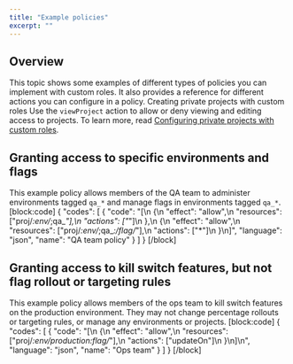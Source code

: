 ```yaml
---
title: "Example policies"
excerpt: ""
---
```

## Overview
This topic shows some examples of different types of policies you can implement with custom roles. It also provides a reference for different actions you can configure in a policy.
<Callout intent="info">
  <CalloutTitle>Creating private projects with custom roles</CalloutTitle>
   <CalloutDescription>Use the `viewProject` action to allow or deny viewing and editing access to projects. 
To learn more, read [Configuring private projects with custom roles](./configuring-private-projects-with-custom-roles).</CalloutDescription>
</Callout>

## Granting access to specific environments and flags
This example policy allows members of the QA team to administer environments tagged `qa_*` and manage flags in environments tagged `qa_*`.
[block:code]
{
  "codes": [
    {
      "code": "[\n  {\n    \"effect\": \"allow\",\n    \"resources\": [\"proj/*:env/*;qa_*\"],\n    \"actions\": [\"*\"]\n  },\n  {\n    \"effect\": \"allow\",\n    \"resources\": [\"proj/*:env/*;qa_*:/flag/*\"],\n    \"actions\": [\"*\"]\n  }\n]",
      "language": "json",
      "name": "QA team policy"
    }
  ]
}
[/block]

## Granting access to kill switch features, but not flag rollout or targeting rules
This example policy allows members of the ops team to kill switch features on the production environment. They may not change percentage rollouts or targeting rules, or manage any environments or projects.
[block:code]
{
  "codes": [
    {
      "code": "[\n  {\n    \"effect\": \"allow\",\n    \"resources\": [\"proj/*:env/production:flag/*\"],\n    \"actions\": [\"updateOn\"]\n  }\n]\n",
      "language": "json",
      "name": "Ops team"
    }
  ]
}
[/block]